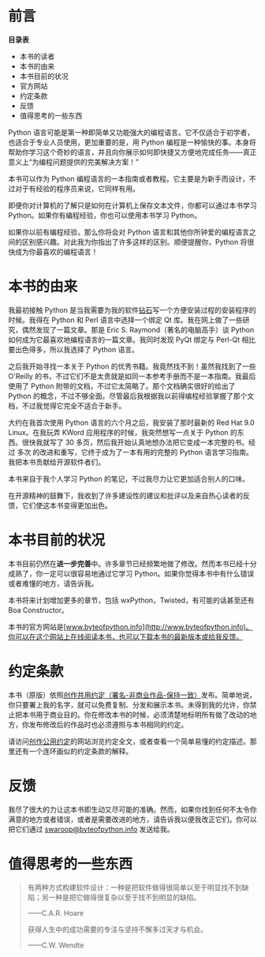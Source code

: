# 前言

**目录表**

*   本书的读者
*   本书的由来
*   本书目前的状况
*   官方网站
*   约定条款
*   反馈
*   值得思考的一些东西

Python 语言可能是第一种即简单又功能强大的编程语言。它不仅适合于初学者，也适合于专业人员使用，更加重要的是，用 Python 编程是一种愉快的事。本身将帮助你学习这个奇妙的语言，并且向你展示如何即快捷又方便地完成任务——真正意义上“为编程问题提供的完美解决方案！”

本书可以作为 Python 编程语言的一本指南或者教程。它主要是为新手而设计，不过对于有经验的程序员来说，它同样有用。

即便你对计算机的了解只是如何在计算机上保存文本文件，你都可以通过本书学习 Python。如果你有编程经验，你也可以使用本书学习 Python。

如果你以前有编程经验，那么你将会对 Python 语言和其他你所钟爱的编程语言之间的区别感兴趣。对此我为你指出了许多这样的区别。顺便提醒你，Python 将很快成为你最喜欢的编程语言！

# 本书的由来

我最初接触 Python 是当我需要为我的软件[钻石](http://www.g2swaroop.net/software/)写一个方便安装过程的安装程序的时候。我得在 Python 和 Perl 语言中选择一个绑定 Qt 库。我在网上做了一些研究，偶然发现了一篇文章。那是 Eric S. Raymond（著名的电脑高手）谈 Python 如何成为它最喜欢地编程语言的一篇文章。我同时发现 PyQt 绑定与 Perl-Qt 相比要出色得多，所以我选择了 Python 语言。

之后我开始寻找一本关于 Python 的优秀书籍。我竟然找不到！虽然我找到了一些 O'Reilly 的书，不过它们不是太贵就是如同一本参考手册而不是一本指南。我最后使用了 Python 附带的文档，不过它太简略了。那个文档确实很好的给出了 Python 的概念，不过不够全面。尽管最后我根据我以前得编程经验掌握了那个文档，不过我觉得它完全不适合于新手。

大约在我首次使用 Python 语言的六个月之后，我安装了那时最新的 Red Hat 9.0 Linux。在我玩弄 KWord 应用程序的时候，我突然想写一点关于 Python 的东西。很快我就写了 30 多页，然后我开始认真地想办法把它变成一本完整的书。经过 多次 的改进和重写，它终于成为了一本有用的完整的 Python 语言学习指南。我把本书贡献给开源软件者们。

本书来自于我个人学习 Python 的笔记，不过我尽力让它更加适合别人的口味。

在开源精神的鼓舞下，我收到了许多建设性的建议和批评以及来自热心读者的反馈，它们使这本书变得更加出色。

# 本书目前的状况

本书目前仍然在**进一步完善**中。许多章节已经频繁地做了修改。然而本书已经十分成熟了，你一定可以很容易地通过它学习 Python。如果你觉得本书中有什么错误或者难懂的地方，请告诉我。

本书将来计划增加更多的章节，包括 wxPython，Twisted，有可能的话甚至还有 Boa Constructor。

本书的官方网站是[www.byteofpython.info](http://www.byteofpython.info)。你可以在这个网站上在线阅读本书，也可以下载本书的最新版本或给我反馈。

# 约定条款

本书（原版）依照[创作共用约定（署名-非商业作品-保持一致）](http://creativecommons.org/licenses/by-nc-sa/2.0/)发布。简单地说，你只要署上我的名字，就可以免费复制、分发和展示本书。未得到我的允许，你禁止把本书用于商业目的。你在修改本书的时候，必须清楚地标明所有做了改动的地方，你发布修改后的作品时也必须遵照与本书相同的约定。

请访问[创作公用约定](http://creativecommons.org/licenses/by-nc-sa/2.0/)的网站浏览约定全文，或者查看一个简单易懂的约定描述。那里还有一个连环画似的约定条款的解释。

# 反馈

我尽了很大的力让这本书即生动又尽可能的准确。然而，如果你找到任何不太令你满意的地方或者错误，或者是需要改进的地方，请告诉我以便我改正它们。你可以把它们通过 swaroop@byteofpython.info 发送给我。

# 值得思考的一些东西

> 有两种方式构建软件设计：一种是把软件做得很简单以至于明显找不到缺陷；另一种是把它做得很复杂以至于找不到明显的缺陷。
> 
> ——C.A.R. Hoare
> 
> 获得人生中的成功需要的专注与坚持不懈多过天才与机会。
> 
> ——C.W. Wendte